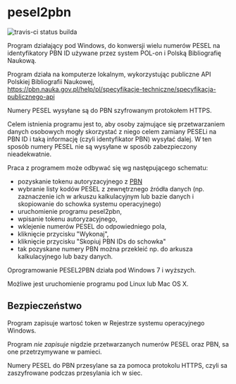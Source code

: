 # pesel2pbn

![travis-ci status builda](https://travis-ci.org/mpasternak/pesel2pbn.svg)

Program działający pod Windows, do konwersji wielu numerów PESEL na identyfikatory PBN ID używane przez system POL-on i Polską Bibliografię Naukową.

Program działa na komputerze lokalnym, wykorzystując publiczne API Polskiej Bibliografii Naukowej, https://pbn.nauka.gov.pl/help/pl/specyfikacje-techniczne/specyfikacja-publicznego-api

Numery PESEL wysyłane są do PBN szyfrowanym protokołem HTTPS. 

Celem istnienia programu jest to, aby osoby zajmujące się przetwarzaniem danych osobowych mogły skorzystać z niego celem zamiany PESELi na PBN ID i taką informację (czyli identyfikator PBN) wysyłać dalej. W ten sposób numery PESEL nie są wysyłane w sposób zabezpieczony nieadekwatnie. 

Praca z programem może odbywać się wg następującego schematu:
 - pozyskanie tokenu autoryzacyjnego z [PBN](http://pbn.nauka.gov.pl)
 - wybranie listy kodów PESEL z zewnętrznego źródła danych (np. zaznaczenie ich w arkuszu kalkulacyjnym lub bazie danych i skopiowanie do schowka systemu operacyjnego)
 - uruchomienie programu pesel2pbn,
 - wpisanie tokenu autoryzacyjnego, 
 - wklejenie numerów PESEL do odpowiedniego pola,
 - kliknięcie przycisku "Wykonaj",
 - kliknięcie przycisku "Skopiuj PBN IDs do schowka"
 - tak pozyskane numery PBN można przekleić np. do arkusza kalkulacyjnego lub bazy danych.

Oprogramowanie PESEL2PBN działa pod Windows 7 i wyższych.

Możliwe jest uruchomienie programu pod Linux lub Mac OS X. 

## Bezpieczeństwo

Program zapisuje wartosć token w Rejestrze systemu operacyjnego Windows.

Program *nie* *zapisuje* nigdzie przetwarzanych numerów PESEL oraz PBN, sa one przetrzymywane w pamieci. 

Numery PESEL do PBN przesylane sa za pomoca protokolu HTTPS, czyli sa zaszyfrowane podczas przesylania ich w siec. 
